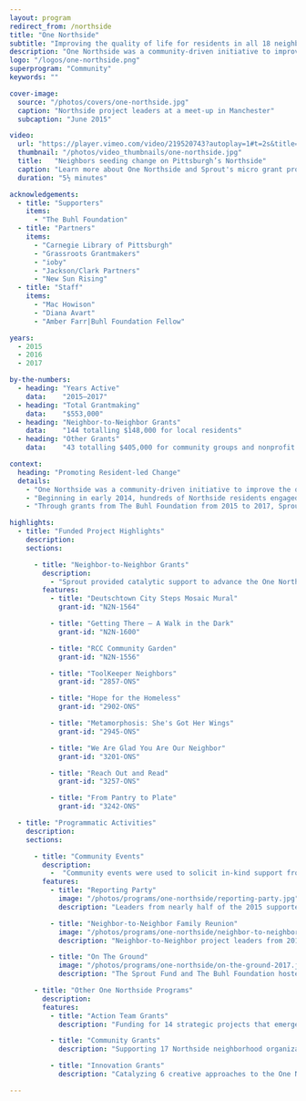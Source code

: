 ```yaml
---
layout: program
redirect_from: /northside
title: "One Northside"
subtitle: "Improving the quality of life for residents in all 18 neighborhoods of Pittsburgh’s Northside."
description: "One Northside was a community-driven initiative to improve the quality of life for residents in all 18 neighborhoods of Pittsburgh’s Northside. Sprout provided $553,000 to 187 projects over 3 years from 2015 to 2017."
logo: "/logos/one-northside.png"
superprogram: "Community"
keywords: ""

cover-image:
  source: "/photos/covers/one-northside.jpg"
  caption: "Northside project leaders at a meet-up in Manchester"
  subcaption: "June 2015"

video:
  url: "https://player.vimeo.com/video/219520743?autoplay=1#t=2s&title=0&byline=0&portrait=0"
  thumbnail: "/photos/video_thumbnails/one-northside.jpg"
  title:   "Neighbors seeding change on Pittsburgh’s Northside"
  caption: "Learn more about One Northside and Sprout's micro grant program for residents."
  duration: "5½ minutes"

acknowledgements:
  - title: "Supporters"
    items:
      - "The Buhl Foundation"
  - title: "Partners"
    items:
      - "Carnegie Library of Pittsburgh"
      - "Grassroots Grantmakers"
      - "ioby"
      - "Jackson/Clark Partners"
      - "New Sun Rising"
  - title: "Staff"
    items:
      - "Mac Howison"
      - "Diana Avart"
      - "Amber Farr|Buhl Foundation Fellow"

years:
  - 2015
  - 2016
  - 2017

by-the-numbers:
  - heading: "Years Active"
    data:    "2015–2017"
  - heading: "Total Grantmaking"
    data:    "$553,000"
  - heading: "Neighbor-to-Neighbor Grants"
    data:    "144 totalling $148,000 for local residents"
  - heading: "Other Grants"
    data:    "43 totalling $405,000 for community groups and nonprofit agencies"

context:
  heading: "Promoting Resident-led Change"
  details:
    - "One Northside was a community-driven initiative to improve the quality of life in all 18 neighborhoods of Pittsburgh’s Northside. Through $1,000 Neighbor-to-Neighbor grants and other funding programs, Sprout helped residents leverage existing community assets and the dedication of the people of the Northside to create meaningful local change."
    - "Beginning in early 2014, hundreds of Northside residents engaged with local leaders and stakeholders in community-wide conversations to create a shared agenda for the revitalization of this vital component of the greater Pittsburgh region. Facilitated by Jackson/Clark Partners and on behalf of The Buhl Foundation, this process articulated a compelling vision for the future of these communities."
    - "Through grants from The Buhl Foundation from 2015 to 2017, Sprout’s combination of direct funding and ongoing support helped to increase the capacity of diverse groups of Northsiders and tapped into the ingenuity of these emerging leaders to create innovative responses to the issues and challenges faced by Northside neighborhoods and communities."

highlights:
  - title: "Funded Project Highlights"
    description:
    sections:

      - title: "Neighbor-to-Neighbor Grants"
        description:
          - "Sprout provided catalytic support to advance the One Northside vision through the Neighbor-to-Neighbor micro grant stream in 2015–2017. These resident-led projects raised awareness about Northside organizations, events, and activities; engaged Northside residents to take an active role in the civic life of their community; and provided opportunities for motivated community members to assume leadership roles in the ongoing transformation of the Northside."
        features:
          - title: "Deutschtown City Steps Mosaic Mural"
            grant-id: "N2N-1564"

          - title: "Getting There – A Walk in the Dark"
            grant-id: "N2N-1600"

          - title: "RCC Community Garden"
            grant-id: "N2N-1556"

          - title: "ToolKeeper Neighbors"
            grant-id: "2857-ONS"

          - title: "Hope for the Homeless"
            grant-id: "2902-ONS"

          - title: "Metamorphosis: She's Got Her Wings"
            grant-id: "2945-ONS"

          - title: "We Are Glad You Are Our Neighbor"
            grant-id: "3201-ONS"

          - title: "Reach Out and Read"
            grant-id: "3257-ONS"

          - title: "From Pantry to Plate"
            grant-id: "3242-ONS"

  - title: "Programmatic Activities"
    description:
    sections:

      - title: "Community Events"
        description:
          -  "Community events were used to solicit in-kind support from neighbors, update the community on project activities, and celebrate the great work happening throughout the Northside. These events were always free, open to the public, and outside of regular business hours to help encourage high turnout from local community members."
        features:
          - title: "Reporting Party"
            image: "/photos/programs/one-northside/reporting-party.jpg"
            description: "Leaders from nearly half of the 2015 supported Neighbor-to-Neighbor projects shared their Northside stories through performances, presentations, and table displays."

          - title: "Neighbor-to-Neighbor Family Reunion"
            image: "/photos/programs/one-northside/neighbor-to-neighbor-family-reunion.jpg"
            description: "Neighbor-to-Neighbor project leaders from 2015-2016 created display tables as a part of a resource fair, where community members could learn more about the project activities."

          - title: "On The Ground"
            image: "/photos/programs/one-northside/on-the-ground-2017.jpg"
            description: "The Sprout Fund and The Buhl Foundation hosted Grassroots Grantmakers' 2017 learning exchange “On The Ground” in Pittsburgh, highlighting resident-led change taking place on the Northside."

      - title: "Other One Northside Programs"
        description:
        features:
          - title: "Action Team Grants"
            description: "Funding for 14 strategic projects that emerged from the community dialogue and Action Team processes facilitated by Jackson/Clark Partners. These projects spanned multiple Northside neighborhoods, directly addressing the One Northside focus areas."

          - title: "Community Grants"
            description: "Supporting 17 Northside neighborhood organizations to work through a community consensus-building process, designing and implementing one engaging project to advance the One Northside vision in their neighborhood."

          - title: "Innovation Grants"
            description: "Catalyzing 6 creative approaches to the One Northside focus areas in 2016 by providing support for new, small-scale project ideas from individuals, nonprofits, collaborative teams, and scaled-up 2015 Neighbor-to-Neighbor projects."

---
```

